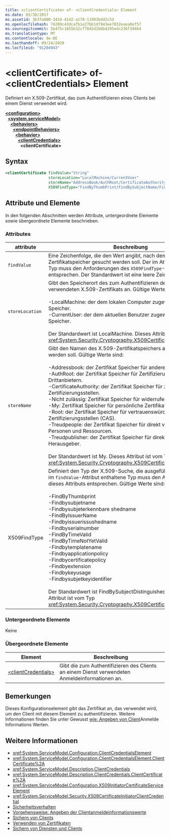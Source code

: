 ```yaml
---
title: <clientCertificate> of- <clientCredentials> Element
ms.date: 03/30/2017
ms.assetid: 3b3fa000-3434-4142-a178-11903bdd2c5d
ms.openlocfilehash: 74209c43dcafb1e27bb1d7943ee7832eaea0ef57
ms.sourcegitcommit: 5b475c1855b32cf78d2d1bbb4295e4c236f39464
ms.translationtype: MT
ms.contentlocale: de-DE
ms.lasthandoff: 09/24/2020
ms.locfileid: "91204943"
---
```

# <a name="clientcertificate-of-clientcredentials-element"></a>\<clientCertificate> of- \<clientCredentials> Element

Definiert ein X.509-Zertifikat, das zum Authentifizieren eines Clients bei einem Dienst verwendet wird.  
  
[**\<configuration>**](../configuration-element.md)\
&nbsp;&nbsp;[**\<system.serviceModel>**](system-servicemodel.md)\
&nbsp;&nbsp;&nbsp;&nbsp;[**\<behaviors>**](behaviors.md)\
&nbsp;&nbsp;&nbsp;&nbsp;&nbsp;&nbsp;[**\<endpointBehaviors>**](endpointbehaviors.md)\
&nbsp;&nbsp;&nbsp;&nbsp;&nbsp;&nbsp;&nbsp;&nbsp;[**\<behavior>**](behavior-of-endpointbehaviors.md)\
&nbsp;&nbsp;&nbsp;&nbsp;&nbsp;&nbsp;&nbsp;&nbsp;&nbsp;&nbsp;[**\<clientCredentials>**](clientcredentials.md)\
&nbsp;&nbsp;&nbsp;&nbsp;&nbsp;&nbsp;&nbsp;&nbsp;&nbsp;&nbsp;&nbsp;&nbsp;**\<clientCertificate>**  
  
## <a name="syntax"></a>Syntax  
  
```xml  
<clientCertificate findValue="String"
                   storeLocation="LocalMachine/CurrentUser"
                   storeName="AddressBook/AuthRoot/CertificateAuthority/Disallowed/My/Root/TrustedPeople/TrustedPublisher"
                   X509FindType="FindByThumbPrint/FindBySubjectName/FindBySubjectDistinguishedName/FindByIssuerName/FindByIssuerDistinguishedName/FindBySerialNumber/FindByTimeValid/FindByTimeNotYetValid/FindByTemplateName/FindByApplicationPolicy/FindByCertificatePolicy/FindByExtension/FindByKeyUsage/FindBySubjectKeyIdentifier" />
```  
  
## <a name="attributes-and-elements"></a>Attribute und Elemente  

 In den folgenden Abschnitten werden Attribute, untergeordnete Elemente sowie übergeordnete Elemente beschrieben.  
  
### <a name="attributes"></a>Attributes  
  
|attribute|Beschreibung|  
|---------------|-----------------|  
|`findValue`|Eine Zeichenfolge, die den Wert angibt, nach dem im X.509-Zertifikatspeicher gesucht werden soll. Der im Attribut enthaltene Typ muss den Anforderungen des `X509FindType`-Attributwerts entsprechen. Der Standardwert ist eine leere Zeichenfolge.|  
|`storeLocation`|Gibt den Speicherort des zum Authentifizieren des Clients am Dienst verwendeten X.509-Zertifikats an. Gültige Werte sind:<br /><br /> -LocalMachine: der dem lokalen Computer zugewiesene Zertifikat Speicher.<br />-CurrentUser: der dem aktuellen Benutzer zugewiesene Zertifikat Speicher.<br /><br /> Der Standardwert ist LocalMachine. Dieses Attribut ist vom Typ <xref:System.Security.Cryptography.X509Certificates.StoreLocation>.|  
|`storeName`|Gibt den Namen des X.509-Zertifikatspeichers an, der durchsucht werden soll. Gültige Werte sind:<br /><br /> -Addressbook: der Zertifikat Speicher für andere Benutzer.<br />-AuthRoot: der Zertifikat Speicher für Zertifizierungsstellen von Drittanbietern.<br />-CertificateAuthority: der Zertifikat Speicher für zwischen Zertifizierungsstellen.<br />-Nicht zulässig: Zertifikat Speicher für widerrufene Zertifikate.<br />-My: Zertifikat Speicher für persönliche Zertifikate.<br />-Root: der Zertifikat Speicher für vertrauenswürdige Stamm Zertifizierungsstellen (CAS).<br />-Treudpeople: der Zertifikat Speicher für direkt vertrauenswürdige Personen und Ressourcen.<br />-Treudpublisher: der Zertifikat Speicher für direkt vertrauenswürdige Herausgeber.<br /><br /> Der Standardwert ist My. Dieses Attribut ist vom Typ <xref:System.Security.Cryptography.X509Certificates.StoreName>.|  
|X509FindType|Definiert den Typ der X.509-Suche, die ausgeführt werden soll. Der im `findValue`-Attribut enthaltene Typ muss den Anforderungen dieses Attributs entsprechen. Gültige Werte sind:<br /><br /> -FindByThumbprint<br />-Findbysubjetname<br />-Findbysubjeterkennbare shedname<br />-FindByIssuerName<br />-Findbyissuerissushedname<br />-Findbyserialnumber<br />-FindByTimeValid<br />-FindByTimeNotYetValid<br />-Findbytemplatename<br />-Findbyapplicationpolicy<br />-Findbycertificatepolicy<br />-Findbyextension<br />-Findbykeyusage<br />-Findbysubjetkeyidentifier<br /><br /> Der Standardwert ist FindBySubjectDistinguishedName. Dieses Attribut ist vom Typ <xref:System.Security.Cryptography.X509Certificates.X509FindType>.|  
  
### <a name="child-elements"></a>Untergeordnete Elemente  

 Keine  
  
### <a name="parent-elements"></a>Übergeordnete Elemente  
  
|Element|Beschreibung|  
|-------------|-----------------|  
|[\<clientCredentials>](clientcredentials.md)|Gibt die zum Authentifizieren des Clients an einem Dienst verwendeten Anmeldeinformationen an.|  
  
## <a name="remarks"></a>Bemerkungen  

 Dieses Konfigurationselement gibt das Zertifikat an, das verwendet wird, um den Client mit diesem Element zu authentifizieren. Weitere Informationen finden Sie unter Gewusst [wie: Angeben von Client](../../../wcf/how-to-specify-client-credential-values.md)Anmelde Informations Werten.  
  
## <a name="see-also"></a>Weitere Informationen

- <xref:System.ServiceModel.Configuration.ClientCredentialsElement>
- <xref:System.ServiceModel.Configuration.ClientCredentialsElement.ClientCertificate%2A>
- <xref:System.ServiceModel.Description.ClientCredentials>
- <xref:System.ServiceModel.Description.ClientCredentials.ClientCertificate%2A>
- <xref:System.ServiceModel.Configuration.X509InitiatorCertificateServiceElement>
- <xref:System.ServiceModel.Security.X509CertificateInitiatorClientCredential>
- [Sicherheitsverhalten](../../../wcf/feature-details/security-behaviors-in-wcf.md)
- [Vorgehensweise: Angeben der Clientanmeldeinformationswerte](../../../wcf/how-to-specify-client-credential-values.md)
- [Sichern von Clients](../../../wcf/securing-clients.md)
- [Verwenden von Zertifikaten](../../../wcf/feature-details/working-with-certificates.md)
- [Sichern von Diensten und Clients](../../../wcf/feature-details/securing-services-and-clients.md)
